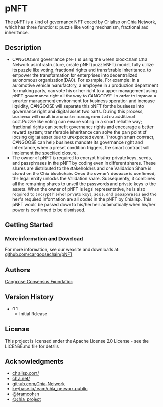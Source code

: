 # pNFT

The pNFT is a kind of governance NFT coded by Chialisp on Chia Network, which has three functions: puzzle like voting mechanism, fractional and inheritance.

## Description

* CANGOOSE’s governance pNFT is using the Green blockchain Chia Network as infrastructure, create pNFT(puzzleNFT) model, fully utilize its puzzle like voting, fractional rights and transferable inheritance, to empower the transformation for enterprises into decentralized autonomous organization(DAO). For example, For example: in a automotive vehicle manufactory, a employee in a production department for making parts, can vote his or her right to a upper management using pNFT governance right all the way to CANGOOSE. In order to improve a smarter management environment for business operation and increase liquidity, CANGOOSE will separate this pNFT for the business into governance right and digital asset two parts. During this process, business will result in a smarter management at no additional cost.Puzzle like voting can ensure voting in a smart reliable way; fractional rights can benefit governance rights and encourage a better reward system; transferable inheritance can solve the pain point of loosing digital asset due to unexpected event. Through smart contract, CANGOOSE can help business mandate its governance right and inheritance, when a preset condition triggers, the smart contract will implement the specified closure.
* The owner of pNFT is required to encrypt his/her private keys, seeds, and passphrases in the pNFT by coding even in different shares. These shares are distributed to the stakeholders and one Validation Share is stored on the Chia blockchain. Once the owner’s decease is confirmed, the legal entity unlocks the Validation share. Subsequently, it combines all the remaining shares to unveil the passwords and private keys to the assets. When the owner of pNFT is legal representative, he is also required to encrypt his/her private keys, sees, and passphrases and the heir's required information are all coded in the pNFT by Chialisp. This pNFT would be passed down to his/her heir automatically when his/her power is confirmed to be dismissed.

## Getting Started

### More information and Download

For more information, see our website and downloads at: [github.com/cangoosechain/pNFT](https://github.com/cangoosechain/pNFT)

## Authors

[Cangoose Consensus Foundation](https://www.cencondata.com/cangoose)

## Version History

* 0.1
    * Initial Release

## License

This project is licensed under the Apache License 2.0 License - see the LICENSE.md file for details

## Acknowledgments

* [chialisp.com/](https://chialisp.com/)
* [chia.net/](https://www.chia.net/)
* [github.com/Chia-Network](https://github.com/Chia-Network)
* [keybase.io/team/chia_network.public](https://keybase.io/team/chia_network.public)
* [@bramcohen](https://twitter.com/bramcohen)
* [@chia_project](https://twitter.com/chia_project)
